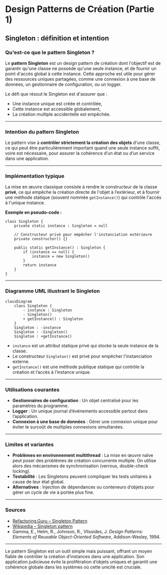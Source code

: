 # Design Patterns de Création (Partie 1)

## Singleton : définition et intention

### Qu'est-ce que le pattern Singleton ?

Le **pattern Singleton** est un design pattern de création dont l'objectif est de garantir qu'une classe ne possède qu'une seule instance, et de fournir un point d'accès global à cette instance. Cette approche est utile pour gérer des ressources uniques partagées, comme une connexion à une base de données, un gestionnaire de configuration, ou un logger.

Le défi que résout le Singleton est d'assurer que :
- Une instance unique est créée et contrôlée,
- Cette instance est accessible globalement,
- La création multiple accidentelle est empêchée.

---

### Intention du pattern Singleton

Le pattern vise à **contrôler strictement la création des objets** d'une classe, ce qui peut être particulièrement important quand une seule instance suffit, voire est nécessaire, pour assurer la cohérence d’un état ou d’un service dans une application.

---

### Implémentation typique

La mise en œuvre classique consiste à rendre le constructeur de la classe **privé**, ce qui empêche la création directe de l'objet à l’extérieur, et à fournir une méthode statique (souvent nommée `getInstance()`) qui contrôle l'accès à l'unique instance.

**Exemple en pseudo-code :**

```pseudo
class Singleton {
    private static instance : Singleton = null

    // Constructeur privé pour empêcher l'instanciation extérieure
    private constructor() {}

    public static getInstance() : Singleton {
        if (instance == null) {
            instance = new Singleton()
        }
        return instance
    }
}
```

---

### Diagramme UML illustrant le Singleton

```mermaid
classDiagram
    class Singleton {
        - instance : Singleton
        - Singleton()
        + getInstance() : Singleton
    }
    Singleton : -instance
    Singleton : -Singleton()
    Singleton : +getInstance()
```

- `instance` est un attribut statique privé qui stocke la seule instance de la classe.
- Le constructeur `Singleton()` est privé pour empêcher l'instanciation externe.
- `getInstance()` est une méthode publique statique qui contrôle la création et l’accès à l’instance unique.

---

### Utilisations courantes

- **Gestionnaires de configuration** : Un objet centralisé pour les paramètres du programme.  
- **Logger** : Un unique journal d’événements accessible partout dans l’application.  
- **Connexion à une base de données** : Gérer une connexion unique pour éviter le surcoût de multiples connexions simultanées.  

---

### Limites et variantes

- **Problèmes en environnement multithread** : La mise en œuvre naïve peut poser des problèmes de création concurrente multiple. On utilise alors des mécanismes de synchronisation (verrous, double-check locking).  
- **Testabilité** : Les Singletons peuvent compliquer les tests unitaires à cause de leur état global.  
- **Alternatives** : Injection de dépendances ou conteneurs d’objets pour gérer un cycle de vie à portée plus fine.

---

### Sources

- [Refactoring.Guru – Singleton Pattern](https://refactoring.guru/design-patterns/singleton)  
- [Wikipedia – Singleton pattern](https://en.wikipedia.org/wiki/Singleton_pattern)  
- Gamma, E., Helm, R., Johnson, R., Vlissides, J. *Design Patterns: Elements of Reusable Object-Oriented Software*, Addison-Wesley, 1994.  

---

Le pattern Singleton est un outil simple mais puissant, offrant un moyen fiable de contrôler la création d’instances dans une application. Son application judicieuse évite la prolifération d’objets uniques et garantit une cohérence globale dans les systèmes où cette unicité est cruciale.